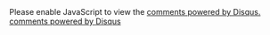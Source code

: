 <div class="ds-thread"></div>

  <div id="disqus_thread"></div>
  <script type="text/javascript">
  /* * * CONFIGURATION VARIABLES: EDIT BEFORE PASTING INTO YOUR WEBPAGE * * */
    var disqus_shortname = 'sjsprecious'; // required: replace example with your forum shortname
    var disqus_developer = 1;
  /* * * DON'T EDIT BELOW THIS LINE * * */
    (function() {
      var dsq = document.createElement('script'); dsq.type = 'text/javascript'; dsq.async = true;
      dsq.src = '//' + disqus_shortname + '.disqus.com/embed.js';
      (document.getElementsByTagName('head')[0] || document.getElementsByTagName('body')[0]).appendChild(dsq);
    })();
  </script>
  <noscript>Please enable JavaScript to view the <a href="http://disqus.com/?ref_noscript">comments powered by Disqus.</a></noscript>
  <a href="http://disqus.com" class="dsq-brlink">comments powered by <span class="logo-disqus">Disqus</span></a>
</div>
